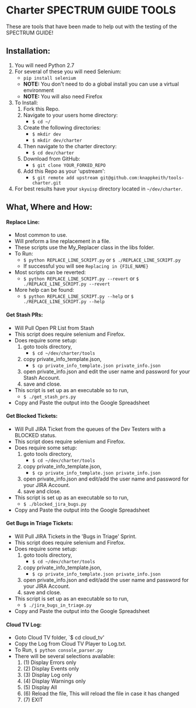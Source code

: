 # Charter SPECTRUM GUIDE TOOLS

These are tools that have been made to help out with the testing of the SPECTRUM GUIDE!

## Installation:

1. You will need Python 2.7
2. For several of these you will need Selenium:
   * `pip install selenium`
   * **NOTE:** You don't need to do a global install you can use a virtual environment
   * **NOTE:** You will also need Firefox
3. To Install:
    1. Fork this Repo.
    2. Navigate to your users home directory:
       * `$ cd ~/`
    3. Create the following directories:
       * `$ mkdir dev`
       * `$ mkdir dev/charter`
    4. Then navigate to the charter directory:
       * `$ cd dev/charter`
    5. Download from GitHub:
       * `$ git clone YOUR_FORKED_REPO`
    6. Add this Repo as your 'upstream':
       * `$ git remote add upstream git@github.com:knappkeith/tools-charter.git`
4. For best results have your `skyuisp` directory located in `~/dev/charter`.

## What, Where and How:

#### Replace Line:
* Most common to use.
* Will preform a line replacement in a file.
* These scripts use the My_Replacer class in the libs folder.
* To Run:
   * `$ python REPLACE_LINE_SCRIPT.py` or `$ ./REPLACE_LINE_SCRIPT.py`
   * If successful you will see `Replacing in {FILE_NAME}`
* Most scripts can be reverted:
   * `$ python REPLACE_LINE_SCRIPT.py --revert` or `$ ./REPLACE_LINE_SCRIPT.py --revert`
* More help can be found:
   * `$ python REPLACE_LINE_SCRIPT.py --help` or `$ ./REPLACE_LINE_SCRIPT.py --help`

#### Get Stash PRs:
* Will Pull Open PR List from Stash
* This script does require selenium and Firefox.
* Does require some setup:
   1. goto tools directory, 
      - `$ cd ~/dev/charter/tools`
   2. copy private_info_template.json, 
      - `$ cp private_info_template.json private_info.json`
   3. open private_info.json and edit the user name and password for your Stash Account.
   4. save and close.
* This script is set up as an executable so to run, 
   - `$ ./get_stash_prs.py`
* Copy and Paste the output into the Google Spreadsheet

#### Get Blocked Tickets:
* Will Pull JIRA Ticket from the queues of the Dev Testers with a BLOCKED status.
* This script does require selenium and Firefox.
* Does require some setup:
   1. goto tools directory, 
      - `$ cd ~/dev/charter/tools`
   2. copy private_info_template.json, 
      - `$ cp private_info_template.json private_info.json`
   3. open private_info.json and edit/add the user name and password for your JIRA Account.
   4. save and close.
* This script is set up as an executable so to run, 
   - `$ ./blocked_jira_bugs.py`
* Copy and Paste the output into the Google Spreadsheet

#### Get Bugs in Triage Tickets:
* Will Pull JIRA Tickets in the 'Bugs in Triage' Sprint.
* This script does require selenium and Firefox.
* Does require some setup:
   1. goto tools directory, 
      - `$ cd ~/dev/charter/tools`
   2. copy private_info_template.json, 
      - `$ cp private_info_template.json private_info.json`
   3. open private_info.json and edit/add the user name and password for your JIRA Account.
   4. save and close.
* This script is set up as an executable so to run, 
   - `$ ./jira_bugs_in_triage.py`
* Copy and Paste the output into the Google Spreadsheet

#### Cloud TV Log:
* Goto Cloud TV folder, `$ cd cloud_tv'
* Copy the Log from Cloud TV Player to Log.txt.
* To Run, `$ python console_parser.py`
* There will be several selections available:
    1. (1) Display Errors only
    2. (2) Display Events only
    3. (3) Display Log only
    4. (4) Display Warnings only
    5. (5) Display All
    6. (6) Reload the file, This will reload the file in case it has changed
    7. (7) EXIT